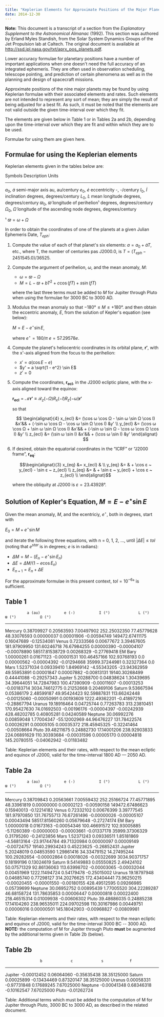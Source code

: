 ```yaml
---
title: "Keplerian Elements for Approximate Positions of the Major Planets"
date: 2014-12-30
---
```


**Note:** This document is a transcript of a section from the *Explanatory
Supplement to the Astronomical Almanac* (1992). This section was authored by
Erland Myles Standish, from the Solar System Dynamics Groups of the Jet
Propulsion lab at Caltech. The original document is available at
<http://ssd.jpl.nasa.gov/txt/aprx_pos_planets.pdf>.

Lower accuracy formulae for planetary positions have a number of important
applications when one doesn't need the full accuracy of an integrated
ephemeris. They are often used in observation scheduling, telescope pointing,
and prediction of certain phenomena as well as in the planning and design of
spacecraft missions.

Approximate positions of the nine major planets may be found by using
Keplerian formulae with their associated elements and rates. Such
elements are not intended to represent any sort of mean; they are simply
the result of being adjusted for a best fit. As such, it must be noted
that the elements are not valid outside the given time-interval over
which they fit.

The elements are given below in Table 1 or in Tables 2a and 2b, depending upon
the time-interval over which they are fit and within which they are to be used.

Formulae for using them are given here.

Formulae for using the Keplerian elements
-----------------------------------------

Keplerian elements given in the tables below are:

Symbols          Description                     Units
---------------- ------------------------------- ------------------------
$a_0$, $\dot a$  semi-major axis                 au, au/century
$e_0$, $\dot e$  eccentricity                    -, -/century
$I_0$, $\dot I$  inclination                     degrees, degrees/century
$L_0$, $\dot L$  mean longitude                  degrees, degrees/century
$ϖ_0$, $\dot ϖ$  longitude of perihelion¹        degrees, degrees/century
$Ω_0$, $\dot Ω$  longitude of the ascending node degrees, degrees/century

¹ $ϖ = ω + Ω$

In order to obtain the coordinates of one of the planets at a given Julian
Ephemeris Date, $T_{eph}$:

 1. Compute the value of each of that planet's six elements: $a = a_0 + \dot a
    T$, etc., where T, the number of centuries pas J2000.0, is $T =
    (T_{eph} - 2451545.0)/36525$.

 2. Compute the argument of perihelion, $ω$, and the mean anomaly, $M$:

    * $ω = ϖ - Ω$
    * $M = L - ϖ + b T^2 + c \cos(f T) + s \sin(f T)$

    where the last three terms must be added to $M$ for Jupiter through Pluto
    when using the formulae for 3000 BC to 3000 AD.

 3. Modulus the mean anomaly so that $-180° \leq M \leq +180°$. and then obtain
    the eccentric anomaly, $E$, from the solution of Kepler's equation (see
    below):

    $M = E - e^{\star} \sin E$,

    where $e^{\star} = 180/\pi ~ e = 57.29578 e$.

 4. Compute the planet's heliocentric coordinates in its orbital plane,
    $\mathbf{r'}$, with the x'-axis aligned from the focus to the perihelion:

    * $x' = a(\cos E - e)$
    * $y' = a \sqrt{1 - e^2} \sin E$
    * $z' = 0$

 5. Compute the coordinates, $\mathbf{r_{ecl}}$, in the J2000 ecliptic
    plane, with the x-axis aligned toward the equinox:

    $\mathbf{r_{ecl}} = \mathcal M \mathbf{r'} \equiv \mathcal R_z(-Ω)
    R_x(-I) R_z(-ω) \mathbf{r'}$

    so that

    $$
    \begin{alignat}{4} x_{ecl} &= (\cos ω \cos Ω - \sin ω \sin Ω \cos I)
    &x'&& + (-\sin ω \cos Ω - \cos ω \sin Ω \cos I) &y'
    \\
    y_{ecl} &= (\cos ω \cos Ω + \sin ω \sin Ω \cos I) &x'&& + (-\sin ω
    \sin Ω - \cos ω \cos Ω \cos I) &y'
    \\
    z_{ecl} &= (\sin ω \sin I)  &x'&& + (\cos ω \sin I) &y'
    \end{alignat}
    $$

 6. If desired, obtain the equatorial coordinates in the “ICRF” or “J2000
    frame”, $\mathbf{r_{eq}}$:

    $$\begin{alignat}{3}
    x_{eq} &= x_{ecl} &                                       \\
    y_{eq} &=         & + \cos ε ~ y_{ecl} - \sin ε ~ z_{ecl} \\
    z_{eq} &=         & + \sin ε ~ y_{ecl} + \cos ε ~ z_{ecl} \\
    \end{alignat}$$

    where the obliquity at J2000 is $ε = 23.43928°$.

Solution of Kepler's Equation, $M = E - e^{\star} \sin E$
---------------------------------------------------------

Given the mean anomaly, $M$, and the ecentriciy, $e^{\star}$, both in degrees,
start with

$E_0 = M + e^{\star} \sin M$

and iterate the following three equations, with n = 0, 1, 2, …, until $|\Delta
E| \leq tol$ (noting that $e^{star}$ is in degrees; $e$ is in radians):

* $\Delta M = M - (E_n - e^{\star} \sin E_n)$
* $\Delta E = \Delta M / (1 - e \cos E_n)$
* $E_{n+1} = E_n + \Delta E$

For the approximate formulae in this present context, $tol = 10^{-6}°$ is
sufficient.

Table 1
-------

              a (au)           e (-)           I (°)             L (°)           ϖ (°)           Ω (°)
-------- ----------- --------------- --------------- ----------------- --------------- ---------------
Mercury   0.38709927      0.20563593      7.00497902      252.25032350     77.45779628     48.33076593
          0.00000037      0.00001906     -0.00594749   149472.67411175      0.16047689     -0.12534081
Venus     0.72333566      0.00677672      3.39467605      181.97909950    131.60246718     76.67984255
          0.00000390     -0.00004107     -0.00078890    58517.81538729      0.00268329     -0.27769418
EM Bary   1.00000261      0.01671123     -0.00001531      100.46457166    102.93768193      0.0
          0.00000562     -0.00004392     -0.01294668    35999.37244981      0.32327364      0.0
Mars      1.52371034      0.09339410      1.84969142       -4.55343205    -23.94362959     49.55953891
          0.00001847      0.00007882     -0.00813131    19140.30268499      0.44441088     -0.29257343
Jupiter   5.20288700      0.04838624      1.30439695       34.39644051     14.72847983    100.47390909
         -0.00011607     -0.00013253     -0.00183714     3034.74612775      0.21252668      0.20469106
Saturn    9.53667594      0.05386179      2.48599187       49.95424423     92.59887831    113.66242448
         -0.00125060     -0.00050991      0.00193609     1222.49362201     -0.41897216     -0.28867794
Uranus   19.18916464      0.04725744      0.77263783      313.23810451    170.95427630     74.01692503
         -0.00196176     -0.00004397     -0.00242939      428.48202785      0.40805281      0.04240589
Neptune  30.06992276      0.00859048      1.77004347      -55.12002969     44.96476227    131.78422574
          0.00026291      0.00005105      0.00035372      218.45945325     -0.32241464     -0.00508664
Pluto    39.48211675      0.24882730     17.14001206      238.92903833    224.06891629    110.30393684
         -0.00031596      0.00005170      0.00004818      145.20780515     -0.04062942     -0.01183482

Table: Keplerian elements and their rates, with respect to the mean ecliptic
and equinox of J2000, valid for the time-interval 1800 AD — 2050 AD.


Table 2a
--------

              a (au)           e (-)           I (°)             L (°)           ϖ (°)           Ω (°)
-------- ----------- --------------- --------------- ----------------- --------------- ---------------
Mercury   0.38709843      0.20563661      7.00559432      252.25166724     77.45771895     48.33961819
          0.00000000      0.00002123     -0.00590158   149472.67486623      0.15940013     -0.12214182
Venus     0.72332102      0.00676399      3.39777545      181.97970850    131.76755713     76.67261496
         -0.00000026     -0.00005107      0.00043494    58517.81560260      0.05679648     -0.27274174
EM Bary   1.00000018      0.01673163     -0.00054346      100.46691572    102.93005885     -5.11260389
         -0.00000003     -0.00003661     -0.01337178    35999.37306329      0.31795260     -0.24123856
Mars      1.52371243      0.09336511      1.85181869       -4.56813164    -23.91744784     49.71320984
          0.00000097      0.00009149     -0.00724757    19140.29934243      0.45223625     -0.26852431
Jupiter   5.20248019      0.04853590      1.29861416       34.33479152     14.27495244    100.29282654
         -0.00002864      0.00018026     -0.00322699     3034.90371757      0.18199196      0.13024619
Saturn    9.54149883      0.05550825      2.49424102       50.07571329     92.86136063    113.63998702
         -0.00003065     -0.00032044      0.00451969     1222.11494724      0.54179478     -0.25015002
Uranus   19.18797948      0.04685740      0.77298127      314.20276625    172.43404441     73.96250215
         -0.00020455     -0.00001550     -0.00180155      428.49512595      0.09266985      0.05739699
Neptune  30.06952752      0.00895439      1.77005520      304.22289287     46.68158724    131.78635853
          0.00006447      0.00000818      0.00022400      218.46515314      0.01009938     -0.00606302
Pluto    39.48686035      0.24885238     17.14104260      238.96535011    224.09702598    110.30167986
          0.00449751      0.00006016      0.00000501      145.18042903     -0.00968827     -0.00809981

Table: Keplerian elements and their rates, with respect to the mean ecliptic
and equinox of J2000, valid for the time-interval 3000 BC -- 3000 AD.
**NOTE:** the computation of M for Jupiter through Pluto **must** be augmented
by the additional terms given in Table 2b (below).


Table 2b
--------

                    b             c             s            f 
-------- ------------ ------------- ------------- -------------
Jupiter   -0.00012452    0.06064060   -0.35635438   38.35125000
Saturn     0.00025899   -0.13434469    0.87320147   38.35125000
Uranus     0.00058331   -0.97731848    0.17689245    7.67025000
Neptune   -0.00041348    0.68346318   -0.10162547    7.67025000
Pluto     -0.01262724

Table: Additional terms which must be added to the computation of M for Jupiter
through Pluto, 3000 BC to 3000 AD, as described in the related document.
